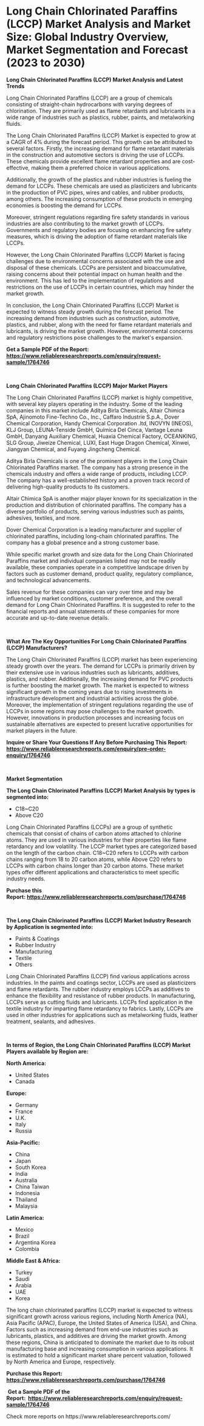<p><h1>Long Chain Chlorinated Paraffins (LCCP) Market Analysis and Market Size: Global Industry Overview, Market Segmentation and Forecast (2023 to 2030)</h1></p><p><strong>Long Chain Chlorinated Paraffins (LCCP) Market Analysis and Latest Trends</strong></p>
<p><p>Long Chain Chlorinated Paraffins (LCCP) are a group of chemicals consisting of straight-chain hydrocarbons with varying degrees of chlorination. They are primarily used as flame retardants and lubricants in a wide range of industries such as plastics, rubber, paints, and metalworking fluids.</p><p>The Long Chain Chlorinated Paraffins (LCCP) Market is expected to grow at a CAGR of 4% during the forecast period. This growth can be attributed to several factors. Firstly, the increasing demand for flame retardant materials in the construction and automotive sectors is driving the use of LCCPs. These chemicals provide excellent flame retardant properties and are cost-effective, making them a preferred choice in various applications.</p><p>Additionally, the growth of the plastics and rubber industries is fueling the demand for LCCPs. These chemicals are used as plasticizers and lubricants in the production of PVC pipes, wires and cables, and rubber products, among others. The increasing consumption of these products in emerging economies is boosting the demand for LCCPs.</p><p>Moreover, stringent regulations regarding fire safety standards in various industries are also contributing to the market growth of LCCPs. Governments and regulatory bodies are focusing on enhancing fire safety measures, which is driving the adoption of flame retardant materials like LCCPs.</p><p>However, the Long Chain Chlorinated Paraffins (LCCP) Market is facing challenges due to environmental concerns associated with the use and disposal of these chemicals. LCCPs are persistent and bioaccumulative, raising concerns about their potential impact on human health and the environment. This has led to the implementation of regulations and restrictions on the use of LCCPs in certain countries, which may hinder the market growth.</p><p>In conclusion, the Long Chain Chlorinated Paraffins (LCCP) Market is expected to witness steady growth during the forecast period. The increasing demand from industries such as construction, automotive, plastics, and rubber, along with the need for flame retardant materials and lubricants, is driving the market growth. However, environmental concerns and regulatory restrictions pose challenges to the market's expansion.</p></p>
<p><strong>Get a Sample PDF of the Report:&nbsp; <a href="https://www.reliableresearchreports.com/enquiry/request-sample/1764746">https://www.reliableresearchreports.com/enquiry/request-sample/1764746</a></strong></p>
<p>&nbsp;</p>
<p><strong>Long Chain Chlorinated Paraffins (LCCP) Major Market Players</strong></p>
<p><p>The Long Chain Chlorinated Paraffins (LCCP) market is highly competitive, with several key players operating in the industry. Some of the leading companies in this market include Aditya Birla Chemicals, Altair Chimica SpA, Ajinomoto Fine-Techno Co., Inc., Caffaro Industrie S.p.A., Dover Chemical Corporation, Handy Chemical Corporation .ltd, INOVYN (INEOS), KLJ Group, LEUNA-Tenside GmbH, Química Del Cinca, Vantage Leuna GmbH, Danyang Auxiliary Chemical, Huaxia Chemical Factory, OCEANKING, SLG Group, Jiweize Chemical, LUXI, East Huge Dragon Chemical, Xinwei, Jiangyan Chemical, and Fuyang Jingcheng Chemical.</p><p>Aditya Birla Chemicals is one of the prominent players in the Long Chain Chlorinated Paraffins market. The company has a strong presence in the chemicals industry and offers a wide range of products, including LCCP. The company has a well-established history and a proven track record of delivering high-quality products to its customers.</p><p>Altair Chimica SpA is another major player known for its specialization in the production and distribution of chlorinated paraffins. The company has a diverse portfolio of products, serving various industries such as paints, adhesives, textiles, and more.</p><p>Dover Chemical Corporation is a leading manufacturer and supplier of chlorinated paraffins, including long-chain chlorinated paraffins. The company has a global presence and a strong customer base.</p><p>While specific market growth and size data for the Long Chain Chlorinated Paraffins market and individual companies listed may not be readily available, these companies operate in a competitive landscape driven by factors such as customer demand, product quality, regulatory compliance, and technological advancements.</p><p>Sales revenue for these companies can vary over time and may be influenced by market conditions, customer preference, and the overall demand for Long Chain Chlorinated Paraffins. It is suggested to refer to the financial reports and annual statements of these companies for more accurate and up-to-date revenue details.</p></p>
<p>&nbsp;</p>
<p><strong>What Are The Key Opportunities For Long Chain Chlorinated Paraffins (LCCP) Manufacturers?</strong></p>
<p><p>The Long Chain Chlorinated Paraffins (LCCP) market has been experiencing steady growth over the years. The demand for LCCPs is primarily driven by their extensive use in various industries such as lubricants, additives, plastics, and rubber. Additionally, the increasing demand for PVC products is further boosting the market growth. The market is expected to witness significant growth in the coming years due to rising investments in infrastructure development and industrial activities across the globe. Moreover, the implementation of stringent regulations regarding the use of LCCPs in some regions may pose challenges to the market growth. However, innovations in production processes and increasing focus on sustainable alternatives are expected to present lucrative opportunities for market players in the future.</p></p>
<p><strong>Inquire or Share Your Questions If Any Before Purchasing This Report: <a href="https://www.reliableresearchreports.com/enquiry/pre-order-enquiry/1764746">https://www.reliableresearchreports.com/enquiry/pre-order-enquiry/1764746</a></strong></p>
<p>&nbsp;</p>
<p><strong>Market Segmentation</strong></p>
<p><strong>The Long Chain Chlorinated Paraffins (LCCP) Market Analysis by types is segmented into:</strong></p>
<p><ul><li>C18~C20</li><li>Above C20</li></ul></p>
<p><p>Long Chain Chlorinated Paraffins (LCCPs) are a group of synthetic chemicals that consist of chains of carbon atoms attached to chlorine atoms. They are used in various industries for their properties like flame retardancy and low volatility. The LCCP market types are categorized based on the length of the carbon chain. C18~C20 refers to LCCPs with carbon chains ranging from 18 to 20 carbon atoms, while Above C20 refers to LCCPs with carbon chains longer than 20 carbon atoms. These market types offer different applications and characteristics to meet specific industry needs.</p></p>
<p><strong>Purchase this Report:&nbsp;<a href="https://www.reliableresearchreports.com/purchase/1764746">https://www.reliableresearchreports.com/purchase/1764746</a></strong></p>
<p>&nbsp;</p>
<p><strong>The Long Chain Chlorinated Paraffins (LCCP) Market Industry Research by Application is segmented into:</strong></p>
<p><ul><li>Paints & Coatings</li><li>Rubber Industry</li><li>Manufacturing</li><li>Textile</li><li>Others</li></ul></p>
<p><p>Long Chain Chlorinated Paraffins (LCCP) find various applications across industries. In the paints and coatings sector, LCCPs are used as plasticizers and flame retardants. The rubber industry employs LCCPs as additives to enhance the flexibility and resistance of rubber products. In manufacturing, LCCPs serve as cutting fluids and lubricants. LCCPs find application in the textile industry for imparting flame retardancy to fabrics. Lastly, LCCPs are used in other industries for applications such as metalworking fluids, leather treatment, sealants, and adhesives.</p></p>
<p>&nbsp;</p>
<p><strong>In terms of Region, the Long Chain Chlorinated Paraffins (LCCP) Market Players available by Region are:</strong></p>
<p>
    <p> <strong> North America: </strong>
        <ul>
            <li>United States</li>
            <li>Canada</li>
        </ul>
        </p> 
    <p> <strong> Europe: </strong>
        <ul>
            <li>Germany</li>
            <li>France</li>
            <li>U.K.</li>
            <li>Italy</li>
            <li>Russia</li>
        </ul>
        </p> 
    <p> <strong> Asia-Pacific: </strong>
        <ul>
            <li>China</li>
            <li>Japan</li>
            <li>South Korea</li>
            <li>India</li>
            <li>Australia</li>
            <li>China Taiwan</li>
            <li>Indonesia</li>
            <li>Thailand</li>
            <li>Malaysia</li>
        </ul>
        </p> 
    <p> <strong> Latin America: </strong>
        <ul>
            <li>Mexico</li>
            <li>Brazil</li>
            <li>Argentina Korea</li>
            <li>Colombia</li>
        </ul>
        </p> 
    <p> <strong> Middle East & Africa: </strong>
        <ul>
            <li>Turkey</li>
            <li>Saudi</li>
            <li>Arabia</li>
            <li>UAE</li>
            <li>Korea</li>
        </ul>
    </p>
    </p>
<p><p>The long chain chlorinated paraffins (LCCP) market is expected to witness significant growth across various regions, including North America (NA), Asia Pacific (APAC), Europe, the United States of America (USA), and China. Factors such as increasing demand from end-use industries such as lubricants, plastics, and additives are driving the market growth. Among these regions, China is anticipated to dominate the market due to its robust manufacturing base and increasing consumption in various applications. It is estimated to hold a significant market share percent valuation, followed by North America and Europe, respectively.</p></p>
<p><strong>Purchase this Report: <a href="https://www.reliableresearchreports.com/purchase/1764746">https://www.reliableresearchreports.com/purchase/1764746</a></strong></p>
<p>&nbsp;<strong>Get a Sample PDF of the Report:&nbsp;&nbsp;<a href="https://www.reliableresearchreports.com/enquiry/request-sample/1764746">https://www.reliableresearchreports.com/enquiry/request-sample/1764746</a></strong></p>
<p><strong></strong></p>
<p>Check more reports on https://www.reliableresearchreports.com/</p>